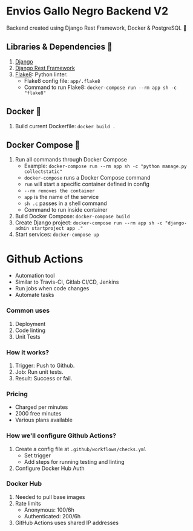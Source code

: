 # Envios Gallo Negro Backend V2

Backend created using Django Rest Framework, Docker &amp; PostgreSQL :rocket:

## Libraries & Dependencies :toolbox:

1. [Django](https://pypi.org/project/Django/)
2. [Django Rest Framework](https://www.django-rest-framework.org/)
3. [Flake8](https://pypi.org/project/flake8/): Python linter.
   - Flake8 config file: `app/.flake8`
   - Command to run Flake8: `docker-compose run --rm app sh -c "flake8"`

## Docker :whale:

1. Build current Dockerfile: `docker build .`

## Docker Compose :octopus:

1. Run all commands through Docker Compose
   - Example: `docker-compose run --rm app sh -c "python manage.py collectstatic"`
   - `docker-compose` runs a Docker Compose command
   - `run` will start a specific container defined in config
   - `--rm removes the container`
   - `app` is the name of the service
   - `sh .c` passes in a shell command
   - Command to run inside container
2. Build Docker Compose: `docker-compose build`
3. Create Django project: `docker-compose run --rm app sh -c "django-admin startproject app ."`
4. Start services: `docker-compose up`

# Github Actions

- Automation tool
- Similar to Travis-CI, Gitlab CI/CD, Jenkins
- Run jobs when code changes
- Automate tasks

### Common uses

1.  Deployment
2.  Code linting
3.  Unit Tests

### How it works?

1. Trigger: Push to Github.
2. Job: Run unit tests.
3. Result: Success or fail.

### Pricing

- Charged per minutes
- 2000 free minutes
- Various plans available

### How we'll configure Github Actions?

1. Create a config file at `.github/workflows/checks.yml`
   - Set trigger
   - Add steps for running testing and linting
2. Configure Docker Hub Auth

### Docker Hub

1. Needed to pull base images
2. Rate limits
   - Anonymous: 100/6h
   - Authenticated: 200/6h
3. GitHub Actions uses shared IP addresses
